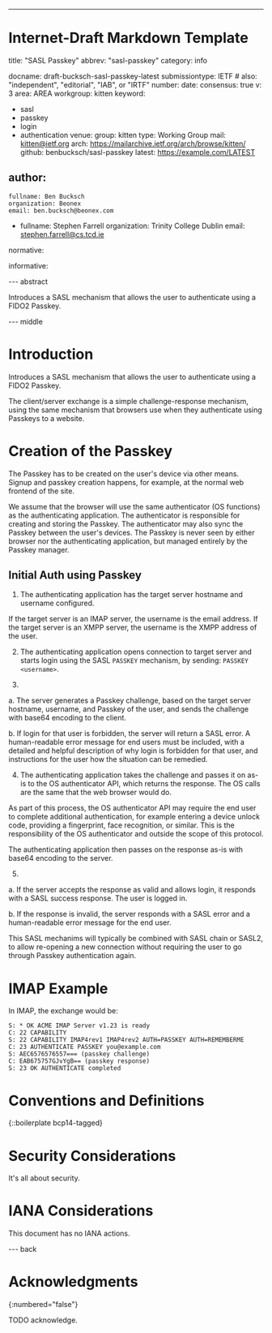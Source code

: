 ---
###
# Internet-Draft Markdown Template
title: "SASL Passkey"
abbrev: "sasl-passkey"
category: info

docname: draft-bucksch-sasl-passkey-latest
submissiontype: IETF  # also: "independent", "editorial", "IAB", or "IRTF"
number:
date:
consensus: true
v: 3
area: AREA
workgroup: kitten
keyword:
 - sasl
 - passkey
 - login
 - authentication
venue:
  group: kitten
  type: Working Group
  mail: kitten@ietf.org
  arch: https://mailarchive.ietf.org/arch/browse/kitten/
  github: benbucksch/sasl-passkey
  latest: https://example.com/LATEST

author:
 -
    fullname: Ben Bucksch
    organization: Beonex
    email: ben.bucksch@beonex.com
 -
    fullname: Stephen Farrell
    organization: Trinity College Dublin
    email: stephen.farrell@cs.tcd.ie

normative:

informative:


--- abstract

Introduces a SASL mechanism that allows the user to authenticate using a FIDO2 Passkey.

--- middle

# Introduction

Introduces a SASL mechanism that allows the user to authenticate using a FIDO2 Passkey.

The client/server exchange is a simple challenge-response mechanism,
using the same mechanism that browsers use when they authenticate
using Passkeys to a website.

# Creation of the Passkey

The Passkey has to be created on the user's device via other means.
Signup and passkey creation happens, for example, at the normal
web frontend of the site.

We assume that the browser will use the same authenticator (OS functions) as the authenticating application. The authenticator
is responsible for creating and storing the Passkey. The
authenticator may also sync the Passkey between the user's devices.
The Passkey is never seen by either browser nor the authenticating
application, but managed entirely by the Passkey manager.

## Initial Auth using Passkey

1. The authenticating application has the target server hostname
and username configured.

If the target server is an IMAP server, the username is the email address. If the target server is an XMPP server, the username is the
XMPP address of the user.

2. The authenticating application opens connection to target server and starts login using the SASL `PASSKEY` mechanism, by sending:
`PASSKEY <username>`.

3.
  a. The server generates a Passkey challenge, based on the
  target server hostname, username, and Passkey of the user,
  and sends the challenge with base64 encoding to the client.

  b. If login for that user is forbidden, the server will return a
  SASL error. A human-readable error message for end users
  must be included, with a detailed and helpful description of why
  login is forbidden for that user, and instructions for the user
  how the situation can be remedied.

4. The authenticating application takes the challenge and passes it
on as-is to the OS authenticator API, which returns the response.
The OS calls are the same that the web browser would do.

As part of this process, the OS authenticator API may require
the end user to complete additional authentication, for example
entering a device unlock code, providing a fingerprint,
face recognition, or similar. This is the responsibility of the
OS authenticator and outside the scope of this protocol.

The authenticating application then passes on the response
as-is with base64 encoding to the server.

5.
  a. If the server accepts the response as valid and allows login,
  it responds with a SASL success response. The user is logged in.

  b. If the response is invalid, the server responds with a
  SASL error and a human-readable error message for the end user.

This SASL mechanims will typically be combined with SASL chain
or SASL2, to allow re-opening a new connection without requiring
the user to go through Passkey authentication again.

# IMAP Example

In IMAP, the exchange would be:
```
S: * OK ACME IMAP Server v1.23 is ready
C: 22 CAPABILITY
S: 22 CAPABILITY IMAP4rev1 IMAP4rev2 AUTH=PASSKEY AUTH=REMEMBERME
C: 23 AUTHENTICATE PASSKEY you@example.com
S: AEC6576576557=== (passkey challenge)
C: EAB675757GJvYgB== (passkey response)
S: 23 OK AUTHENTICATE completed
```

# Conventions and Definitions

{::boilerplate bcp14-tagged}


# Security Considerations

It's all about security.

# IANA Considerations

This document has no IANA actions.


--- back

# Acknowledgments
{:numbered="false"}

TODO acknowledge.
